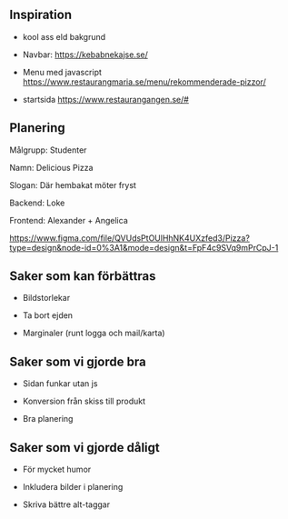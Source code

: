 ## Inspiration
- kool ass eld bakgrund
- Navbar: https://kebabnekajse.se/

- Menu med javascript https://www.restaurangmaria.se/menu/rekommenderade-pizzor/

- startsida https://www.restaurangangen.se/#

## Planering

Målgrupp: Studenter

Namn: Delicious Pizza

Slogan: Där hembakat möter fryst

Backend: Loke

Frontend: Alexander + Angelica

https://www.figma.com/file/QVUdsPtOUlHhNK4UXzfed3/Pizza?type=design&node-id=0%3A1&mode=design&t=FpF4c9SVq9mPrCpJ-1

## Saker som kan förbättras

- Bildstorlekar

- Ta bort ejden

- Marginaler (runt logga och mail/karta)

## Saker som vi gjorde bra

- Sidan funkar utan js

- Konversion från skiss till produkt

- Bra planering

## Saker som vi gjorde dåligt

- För mycket humor

- Inkludera bilder i planering

- Skriva bättre alt-taggar